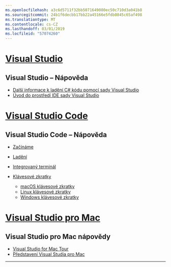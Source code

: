 ```yaml
---
ms.openlocfilehash: a3c6d5711f32bb5071649080ec50c710d3a041b8
ms.sourcegitcommit: 24b1f6decbb17bb22a45166e5fdb0845c65af498
ms.translationtype: MT
ms.contentlocale: cs-CZ
ms.lasthandoff: 03/01/2019
ms.locfileid: "57074260"
---
```


<!-- VS -------------------------->
# <a name="visual-studiotabvisual-studio"></a>[Visual Studio](#tab/visual-studio)

## <a name="visual-studio-help"></a>Visual Studio – Nápověda

* [Další informace k ladění C# kódu pomocí sady Visual Studio](https://docs.microsoft.com/en-us/visualstudio/debugger/getting-started-with-the-debugger?view=vs-2017)
* [Úvod do prostředí IDE sady Visual Studio](https://docs.microsoft.com/en-us/visualstudio/ide/visual-studio-ide?view=vs-2017)

<!-- Code -------------------------->
# <a name="visual-studio-codetabvisual-studio-code"></a>[Visual Studio Code](#tab/visual-studio-code)

## <a name="visual-studio-code-help"></a>Visual Studio Code – Nápověda

* [Začínáme](https://code.visualstudio.com/docs)
* [Ladění](https://code.visualstudio.com/docs/editor/debugging)
* [Integrovaný terminál](https://code.visualstudio.com/docs/editor/integrated-terminal)
* [Klávesové zkratky](https://code.visualstudio.com/docs/getstarted/keybindings#_keyboard-shortcuts-reference)

  * [macOS klávesové zkratky](https://code.visualstudio.com/shortcuts/keyboard-shortcuts-macos.pdf)
  * [Linux klávesové zkratky](https://code.visualstudio.com/shortcuts/keyboard-shortcuts-linux.pdf)
  * [Windows klávesové zkratky](https://code.visualstudio.com/shortcuts/keyboard-shortcuts-windows.pdf)

<!-- Mac -------------------------->
# <a name="visual-studio-for-mactabvisual-studio-mac"></a>[Visual Studio pro Mac](#tab/visual-studio-mac)

## <a name="visual-studio-for-mac-help"></a>Visual Studio pro Mac nápovědy

* [Visual Studio for Mac Tour](https://docs.microsoft.com/en-us/visualstudio/mac/ide-tour)
* [Představení Visual Studia pro Mac](https://docs.microsoft.com/en-us/visualstudio/mac/)

---  
<!-- End of VS tabs -->